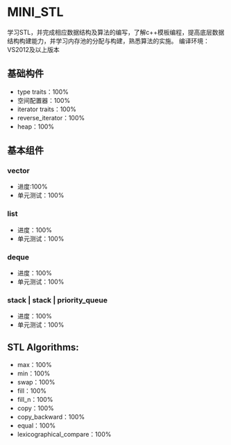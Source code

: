 # MINI_STL
学习STL，并完成相应数据结构及算法的编写，了解c++模板编程，提高底层数据结构构建能力，并学习内存池的分配与构建，熟悉算法的实施。
编译环境：VS2012及以上版本
## 基础构件
 - type traits：100%  
 - 空间配置器：100%
 - iterator traits：100%
 - reverse_iterator：100%
 - heap：100%

## 基本组件
### vector  
 - 进度:100%
 - 单元测试：100%

### list
 - 进度：100%
 - 单元测试：100%

### deque
 - 进度：100%
 - 单元测试：100%

### stack | stack | priority_queue
  - 进度：100%
  - 单元测试：100%


## STL Algorithms:
 - max：100%
 - min：100%
 - swap：100%
 - fill：100%
 - fill_n：100%
 - copy：100%
 - copy_backward：100%
 - equal：100%
 - lexicographical_compare：100%
 

